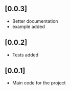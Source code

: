 ## [0.0.3]

- Better documentation
- example added

## [0.0.2]

- Tests added

## [0.0.1]

- Main code for the project
